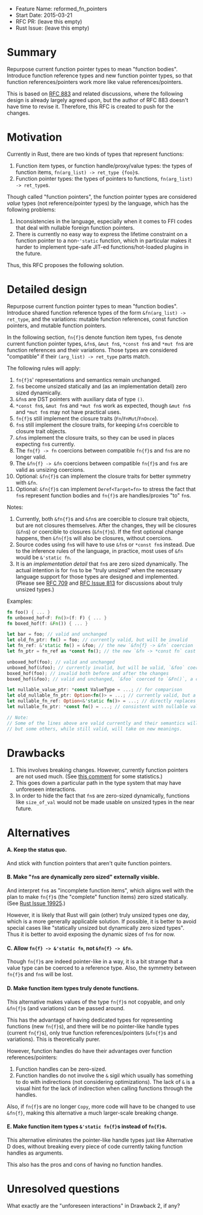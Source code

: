 - Feature Name: reformed_fn_pointers
- Start Date: 2015-03-21
- RFC PR: (leave this empty)
- Rust Issue: (leave this empty)

# Summary

Repurpose current function pointer types to mean "function bodies". Introduce function reference types and new function pointer types, so that function references/pointers work more like value references/pointers.

This is based on [RFC 883](https://github.com/rust-lang/rfcs/pull/883) and related discussions, where the following design is already largely agreed upon, but the author of RFC 883 doesn't have time to revise it. Therefore, this RFC is created to push for the changes.

# Motivation

Currently in Rust, there are two kinds of types that represent functions:

1. Function item types, or function handle/proxy/value types: the types of function items, `fn(arg_list) -> ret_type {foo}`s.
2. Function pointer types: the types of pointers to functions, `fn(arg_list) -> ret_type`s.

Though called "function pointers", the function pointer types are considered *value* types (not reference/pointer types) by the language, which has the following problems:

1. Inconsistencies in the language, especially when it comes to FFI codes that deal with nullable foreign function pointers. 
2. There is currently no easy way to express the lifetime constraint on a function pointer to a non-`'static` function, which in particular makes it harder to implement type-safe JIT-ed functions/hot-loaded plugins in the future.

Thus, this RFC proposes the following solution.

# Detailed design

Repurpose current function pointer types to mean "function bodies". Introduce shared function reference types of the form `&fn(arg_list) -> ret_type`, and the variations: mutable function references, const function pointers, and mutable function pointers.

In the following section, `fn{f}`s denote function item types, `fn`s denote current function pointer types, `&fn`s, `&mut fn`s, `*const fn`s and `*mut fn`s are function references and their variations. Those types are considered "compatible" if their `(arg_list) -> ret_type` parts match.

The following rules will apply:

1. `fn{f}`s' representations and semantics remain unchanged.
2. `fn`s become unsized statically and (as an implementation detail) zero sized dynamically.
3. `&fn`s are DST pointers with auxiliary data of type `()`.
4. `*const fn`s, `&mut fn`s and `*mut fn`s work as expected, though `&mut fn`s and `*mut fn`s may not have practical uses.
5. `fn{f}`s still implement the closure traits (`Fn`/`FnMut`/`FnOnce`).
6. `fn`s still implement the closure traits, for keeping `&fn`s coercible to closure trait objects.
7. `&fn`s implement the closure traits, so they can be used in places expecting `fn`s currently. 
8. The `fn{f} -> fn` coercions between compatible `fn{f}`s and `fn`s are no longer valid.
9. The `&fn{f} -> &fn` coercions between compatible `fn{f}`s and `fn`s are valid as unsizing coercions.
10. Optional: `&fn{f}`s can implement the closure traits for better symmetry with `&fn`.
11. Optional: `&fn{f}`s can implement `Deref<Target=fn>` to stress the fact that `fn`s represent function bodies and `fn{f}`s are handles/proxies "to" `fn`s. 

Notes:

1. Currently, both `&fn{f}`s and `&fn`s are coercible to closure trait objects, but are not closures themselves. After the changes, they will be closures (`&fn`s) or coercible to closures (`&fn{f}`s). If the first optional change happens, then `&fn{f}`s will also be closures, without coercions.
2. Source codes using `fn`s will have to use `&fn`s or `*const fn`s instead. Due to the inference rules of the language, in practice, most uses of `&fn` would be `&'static fn`.
3. It is an *implementation detail* that `fn`s are zero sized dynamically. The actual intention is for `fn`s to be "truly unsized" when the necessary language support for those types are designed and implemented. (Please see [RFC 709](https://github.com/rust-lang/rfcs/pull/709) and [RFC Issue 813](https://github.com/rust-lang/rfcs/pull/813) for discussions about truly unsized types.)

Examples:

```rust
fn foo() { ... }
fn unboxed_hof<F: Fn()>(f: F) { ... }
fn boxed_hof(f: &Fn()) { ... }

let bar = foo; // valid and unchanged
let old_fn_ptr: fn() = foo; // currently valid, but will be invalid
let fn_ref: &'static fn() = &foo; // the new `&fn{f} -> &fn` coercion
let fn_ptr = fn_ref as *const fn(); // the new `&fn -> *const fn` cast

unboxed_hof(foo); // valid and unchanged
unboxed_hof(&foo); // currently invalid, but will be valid, `&foo` coerced to `&fn()`, a closure
boxed_hof(foo); // invalid both before and after the changes
boxed_hof(&foo); // valid and unchanged, `&foo` coerced to `&Fn()`, a closure trait object

let nullable_value_ptr: *const ValueType = ...; // for comparison
let old_nullable_fn_ptr: Option<fn()> = ...; // currently valid, but a workaround, will be invalid
let nullable_fn_ref: Option<&'static fn()> = ...; // directly replaces the above after the changes
let nullable_fn_ptr: *const fn() = ...; // consistent with nullable value pointers after the changes

// Note:
// Some of the lines above are valid currently and their semantics will not be changed,
// but some others, while still valid, will take on new meanings.
```

# Drawbacks

1. This involves breaking changes. However, currently function pointers are not used much. (See [this comment](https://github.com/rust-lang/rfcs/pull/883#issuecomment-76291284) for some statistics.)
2. This goes down a particular path in the type system that may have unforeseen interactions.
3. In order to hide the fact that `fn`s are zero-sized dynamically, functions like `size_of_val` would not be made usable on unsized types in the near future.

# Alternatives

#### A. Keep the status quo.

And stick with function pointers that aren't quite function pointers.

#### B. Make "`fn`s are dynamically zero sized" externally visible.

And interpret `fn`s as "incomplete function items", which aligns well with the plan to make `fn{f}`s (the "complete" function items) zero sized statically. (See [Rust Issue 19925](https://github.com/rust-lang/rust/issues/19925).)

However, it is likely that Rust will gain (other) truly unsized types one day, which is a more generally applicable solution. If possible, it is better to avoid special cases like "statically unsized but dynamically zero sized types". Thus it is better to avoid exposing the dynamic sizes of `fn`s for now.

#### C. Allow `fn{f} -> &'static fn`, not `&fn{f} -> &fn`.

Though `fn{f}`s are indeed pointer-like in a way, it is a bit strange that a value type can be coerced to a reference type. Also, the symmetry between `fn{f}`s and `fn`s will be lost.

#### D. Make function item types truly denote functions.

This alternative makes values of the type `fn{f}`s not copyable, and only `&fn{f}`s (and variations) can be passed around.

This has the advantage of having dedicated types for representing functions (new `fn{f}`s), and there will be no pointer-like handle types (current `fn{f}`s), only true function references/pointers (`&fn{f}`s and variations). This is theoretically purer.

However, function handles do have their advantages over function references/pointers:

1. Function handles can be zero-sized.
2. Function handles do not involve the `&` sigil which usually has something to do with indirections (not considering optimizations). The lack of `&` is a visual hint for the lack of indirection when calling functions through the handles.

Also, if `fn{f}`s are no longer `Copy`, more code will have to be changed to use `&fn{f}`, making this alternative a much larger-scale breaking change.

#### E. Make function item types `&'static fn{f}`s instead of `fn{f}`s.

This alternative eliminates the pointer-like handle types just like Alternative D does, without breaking every piece of code currently taking function handles as arguments.

This also has the pros and cons of having no function handles.

# Unresolved questions

What exactly are the "unforeseen interactions" in Drawback 2, if any?

